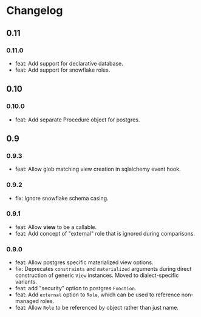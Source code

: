 # Changelog

## 0.11

### 0.11.0

- feat: Add support for declarative database.
- feat: Add support for snowflake roles.

## 0.10

### 0.10.0

- feat: Add separate Procedure object for postgres.

## 0.9

### 0.9.3

- feat: Allow glob matching view creation in sqlalchemy event hook.

### 0.9.2

- fix: Ignore snowflake schema casing.

### 0.9.1

- feat: Allow __view__ to be a callable.
- feat: Add concept of "external" role that is ignored during comparisons.

### 0.9.0

- feat: Allow postgres specific materialized view options.
- fix: Deprecates `constraints` and `materialized` arguments
  during direct construction of generic `View` instances. Moved
  to dialect-specific variants.
- feat: add "security" option to postgres `Function`.
- feat: Add `external` option to `Role`, which can be used to reference
  non-managed roles.
- feat: Allow `Role` to be referenced by object rather than just name.
